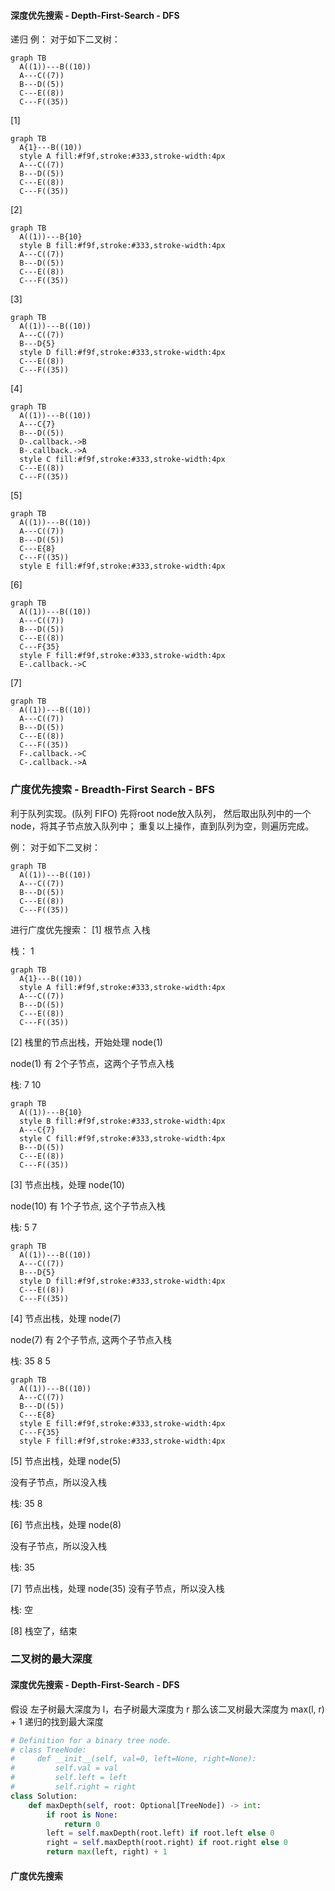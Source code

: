 #### 深度优先搜索 - Depth-First-Search - DFS
递归
例：
对于如下二叉树：
```mermaid
graph TB
  A((1))---B((10))
  A---C((7))
  B---D((5))
  C---E((8))
  C---F((35))
```
[1]
```mermaid
graph TB
  A{1}---B((10))
  style A fill:#f9f,stroke:#333,stroke-width:4px
  A---C((7))
  B---D((5))
  C---E((8))
  C---F((35))
```
[2]
```mermaid
graph TB
  A((1))---B{10}
  style B fill:#f9f,stroke:#333,stroke-width:4px
  A---C((7))
  B---D((5))
  C---E((8))
  C---F((35))
```
[3]
```mermaid
graph TB
  A((1))---B((10))
  A---C((7))
  B---D{5}
  style D fill:#f9f,stroke:#333,stroke-width:4px
  C---E((8))
  C---F((35))
```
[4]
```mermaid
graph TB
  A((1))---B((10))
  A---C{7}
  B---D((5))
  D-.callback.->B
  B-.callback.->A
  style C fill:#f9f,stroke:#333,stroke-width:4px
  C---E((8))
  C---F((35))
```
[5]
```mermaid
graph TB
  A((1))---B((10))
  A---C((7))
  B---D((5))
  C---E{8}
  C---F((35))
  style E fill:#f9f,stroke:#333,stroke-width:4px
```
[6]
```mermaid
graph TB
  A((1))---B((10))
  A---C((7))
  B---D((5))
  C---E((8))
  C---F{35}
  style F fill:#f9f,stroke:#333,stroke-width:4px
  E-.callback.->C
```
[7]
```mermaid
graph TB
  A((1))---B((10))
  A---C((7))
  B---D((5))
  C---E((8))
  C---F((35))
  F-.callback.->C
  C-.callback.->A
```



### 广度优先搜索 - Breadth-First Search - BFS
利于队列实现。(队列 FIFO)
先将root node放入队列，
然后取出队列中的一个node，将其子节点放入队列中；
重复以上操作，直到队列为空，则遍历完成。

例：
对于如下二叉树：
```mermaid
graph TB
  A((1))---B((10))
  A---C((7))
  B---D((5))
  C---E((8))
  C---F((35))
```
进行广度优先搜索：
[1]
根节点 入栈

栈： 1
```mermaid
graph TB
  A{1}---B((10))
  style A fill:#f9f,stroke:#333,stroke-width:4px
  A---C((7))
  B---D((5))
  C---E((8))
  C---F((35))
```
[2]
栈里的节点出栈，开始处理 node(1)

node(1) 有 2个子节点，这两个子节点入栈

栈: 7  10
```mermaid
graph TB
  A((1))---B{10}
  style B fill:#f9f,stroke:#333,stroke-width:4px
  A---C{7}
  style C fill:#f9f,stroke:#333,stroke-width:4px
  B---D((5))
  C---E((8))
  C---F((35))
```

[3]
节点出栈，处理 node(10)

node(10) 有 1个子节点, 这个子节点入栈

栈: 5  7
```mermaid
graph TB
  A((1))---B((10))
  A---C((7))
  B---D{5}
  style D fill:#f9f,stroke:#333,stroke-width:4px
  C---E((8))
  C---F((35))
```
[4]
节点出栈，处理 node(7)

node(7) 有 2个子节点, 这两个子节点入栈

栈: 35  8  5
```mermaid
graph TB
  A((1))---B((10))
  A---C((7))
  B---D((5))
  C---E{8}
  style E fill:#f9f,stroke:#333,stroke-width:4px
  C---F{35}
  style F fill:#f9f,stroke:#333,stroke-width:4px
```
[5]
节点出栈，处理 node(5)

没有子节点，所以没入栈

栈: 35  8

[6]
节点出栈，处理 node(8)

没有子节点，所以没入栈

栈: 35

[7]
节点出栈，处理 node(35)
没有子节点，所以没入栈

栈: 空

[8]
栈空了，结束



### 二叉树的最大深度
#### 深度优先搜索 - Depth-First-Search - DFS
假设 左子树最大深度为 l，右子树最大深度为 r
那么该二叉树最大深度为 max(l, r) + 1
递归的找到最大深度

```python
# Definition for a binary tree node.
# class TreeNode:
#     def __init__(self, val=0, left=None, right=None):
#         self.val = val
#         self.left = left
#         self.right = right
class Solution:
    def maxDepth(self, root: Optional[TreeNode]) -> int:
        if root is None:
            return 0
        left = self.maxDepth(root.left) if root.left else 0
        right = self.maxDepth(root.right) if root.right else 0
        return max(left, right) + 1
```


#### 广度优先搜索
```python

```
